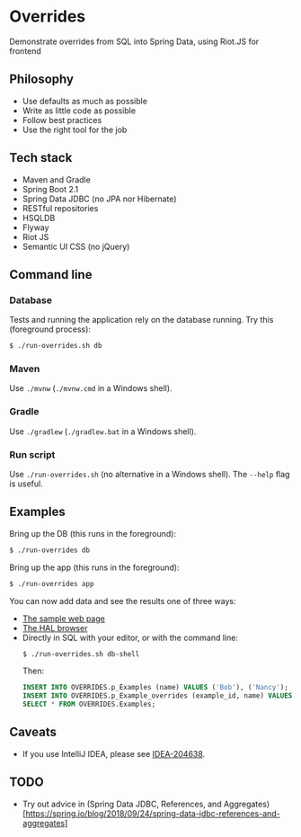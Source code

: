 # Overrides

Demonstrate overrides from SQL into Spring Data, using Riot.JS for frontend

## Philosophy

* Use defaults as much as possible
* Write as little code as possible
* Follow best practices
* Use the right tool for the job

## Tech stack

* Maven and Gradle
* Spring Boot 2.1
* Spring Data JDBC (no JPA nor Hibernate)
* RESTful repositories
* HSQLDB
* Flyway
* Riot JS
* Semantic UI CSS (no jQuery)

## Command line

### Database

Tests and running the application rely on the database running.  Try this
(foreground process):

```bash
$ ./run-overrides.sh db
```

### Maven

Use `./mvnw` (`./mvnw.cmd` in a Windows shell).

### Gradle

Use `./gradlew` (`./gradlew.bat` in a Windows shell).

### Run script

Use `./run-overrides.sh` (no alternative in a Windows shell).  The `--help` flag
is useful.

## Examples

Bring up the DB (this runs in the foreground):
```bash
$ ./run-overrides db
```

Bring up the app (this runs in the foreground):
```bash
$ ./run-overrides app
```

You can now add data and see the results one of three ways:

* [The sample web page](http://localhost:8080/example.html)
* [The HAL browser](http://localhost:8080/examples)
* Directly in SQL with your editor, or with the command line:
    ```bash
    $ ./run-overrides.sh db-shell
    ```
    Then:
    ```sql
    INSERT INTO OVERRIDES.p_Examples (name) VALUES ('Bob'), ('Nancy');
    INSERT INTO OVERRIDES.p_Example_overrides (example_id, name) VALUES (0,  'Fred');
    SELECT * FROM OVERRIDES.Examples;
    ```

## Caveats

* If you use IntelliJ IDEA, please see
[IDEA-204638](https://github.com/binkley/overrides/tree/IDEA-204638).

## TODO

* Try out advice in (Spring Data JDBC, References, and Aggregates)
[https://spring.io/blog/2018/09/24/spring-data-jdbc-references-and-aggregates]
